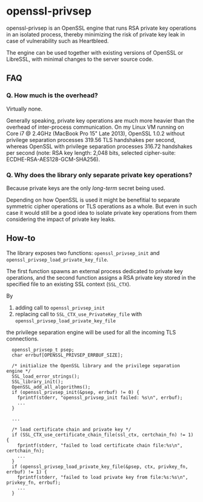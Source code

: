 openssl-privsep
===============

openssl-privsep is an OpenSSL engine that runs RSA private key operations in an isolated process, thereby minimizing the risk of private key leak in case of vulnerability such as Heartbleed.

The engine can be used together with existing versions of OpenSSL or LibreSSL, with minimal changes to the server source code.

FAQ
---

### Q. How much is the overhead?

Virtually none.

Generally speaking, private key operations are much more heavier than the overhead of inter-process communication.
On my Linux VM running on Core i7 @ 2.4GHz (MacBook Pro 15" Late 2013), OpenSSL 1.0.2 without privilege separation processes 319.56 TLS handshakes per second, whereas OpenSSL with privilege separation processes 316.72 handshakes per second (note: RSA key length: 2,048 bits, selected cipher-suite: ECDHE-RSA-AES128-GCM-SHA256).

### Q. Why does the library only separate private key operations?

Because private keys are the only _long-term_ secret being used.

Depending on how OpenSSL is used it might be benefitial to separate symmetric cipher operations or TLS operations as a whole.  But even in such case it would still be a good idea to isolate private key operations from them considering the impact of private key leaks.

How-to
------

The library exposes two functions: `openssl_privsep_init` and `openssl_privsep_load_private_key_file`.

The first function spawns an external process dedicated to private key operations, and the second function assigns a RSA private key stored in the specified file to an existing SSL context (`SSL_CTX`).

By

1. adding call to `openssl_privsep_init`
2. replacing call to `SSL_CTX_use_PrivateKey_file` with `openssl_privsep_load_private_key_file`

the privilege separation engine will be used for all the incoming TLS connections.

```
  openssl_privsep_t psep;
  char errbuf[OPENSSL_PRIVSEP_ERRBUF_SIZE];

  /* initialize the OpenSSL library and the privilege separation engine */
  SSL_load_error_strings();
  SSL_library_init();
  OpenSSL_add_all_algorithms();
  if (openssl_privsep_init(&psep, errbuf) != 0) {
    fprintf(stderr, "openssl_privsep_init failed: %s\n", errbuf);
    ...
  }

  ...

  /* load certificate chain and private key */
  if (SSL_CTX_use_certificate_chain_file(ssl_ctx, certchain_fn) != 1) {
    fprintf(stderr, "failed to load certificate chain file:%s\n", certchain_fn);
    ...
  }
  if (openssl_privsep_load_private_key_file(&psep, ctx, privkey_fn, errbuf) != 1) {
    fprintf(stderr, "failed to load private key from file:%s:%s\n", privkey_fn, errbuf);
    ...
  }
```
